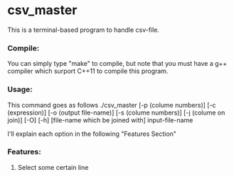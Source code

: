 # csv_master
This is a terminal-based program to handle csv-file.

### Compile:
You can simply type "make" to compile, but note that you must have a g++ compiler which 
surport C++11 to compile this program.

### Usage:
This command goes as follows
./csv_master [-p (colume numbers)] [-c (expression)] [-o (output file-name)] [-s (colume numbers)] 
             [-j (colume on join)] [-O] [-h] [file-name which be joined with] input-file-name
             
I'll explain each option in the following "Features Section"            

### Features:
1. Select some certain line 
